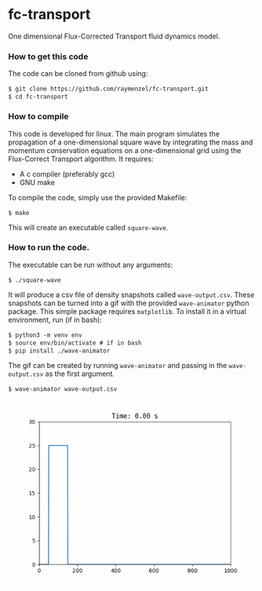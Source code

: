 # fc-transport
One dimensional Flux-Corrected Transport fluid dynamics model.

### How to get this code
The code can be cloned from github using:

```
$ git clone https://github.com/raymenzel/fc-transport.git
$ cd fc-transport
```

### How to compile
This code is developed for linux.  The main program simulates the propagation of
a one-dimensional square wave by integrating the mass and momentum conservation equations
on a one-dimensional grid using the Flux-Correct Transport algorithm. It requires:

- A c compiler (preferably gcc)
- GNU make

To compile the code, simply use the provided Makefile:

```
$ make
```

This will create an executable called `square-wave`.


### How to run the code.
The executable can be run without any arguments:

```
$ ./square-wave
```

It will produce a csv file of density snapshots called `wave-output.csv`.
These snapshots can be turned into a gif with the provided `wave-animator`
python package. This simple package requires `matplotlib`.  To install it
in a virtual environment, run (if in bash):

```
$ python3 -m venv env
$ source env/bin/activate # if in bash
$ pip install ./wave-animator
```

The gif can be created by running `wave-animator` and passing in the `wave-output.csv`
as the first argument.

```
$ wave-animator wave-output.csv
```

![square-wave-transport](./docs/wave.gif)
